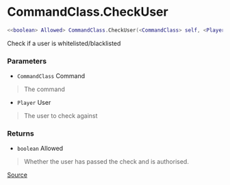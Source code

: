 # CommandClass.CheckUser
```lua
<<boolean> Allowed> CommandClass.CheckUser(<CommandClass> self, <Player> User)
```
Check if a user is whitelisted/blacklisted

### Parameters
* `CommandClass` Command
> The command

* `Player` User
> The user to check against

### Returns
* `boolean` Allowed
> Whether the user has passed the check and is authorised.

[Source](https://github.com/Stefanuk12/ROBLOX/blob/master/Universal/Commands/Module.lua#L376)